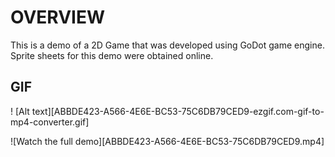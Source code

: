 # OVERVIEW 
This is a demo of a 2D Game that was developed using GoDot game engine. 
Sprite sheets for this demo were obtained online.

## GIF
! [Alt text][ABBDE423-A566-4E6E-BC53-75C6DB79CED9-ezgif.com-gif-to-mp4-converter.gif]

![Watch the full demo][ABBDE423-A566-4E6E-BC53-75C6DB79CED9.mp4]
